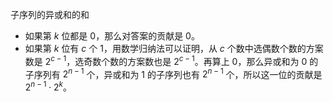 子序列的异或和的和

- 如果第 $k$ 位都是 $0$，那么对答案的贡献是 $0$。
- 如果第 $k$ 位有 $c$ 个 $1$，用数学归纳法可以证明，从 $c$ 个数中选偶数个数的方案数是 $2^{c-1}$，选奇数个数的方案数也是 $2^{c-1}$。再算上 $0$，那么异或和为 $0$ 的子序列有 $2^{n-1}$ 个，异或和为 $1$ 的子序列也有 $2^{n-1}$ 个，所以这一位的贡献是 $2^{n-1}\cdot 2^k$。